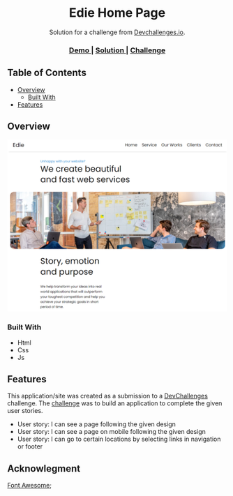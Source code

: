 <!-- Please update value in the {}  -->

<h1 align="center">Edie Home Page</h1>

<div align="center">
   Solution for a challenge from  <a href="http://devchallenges.io" target="_blank">Devchallenges.io</a>.
</div>

<div align="center">
  <h3>
    <a href="https://render217.github.io/my_team_page/" target="_blank">
      Demo
    </a>
    <span> | </span>
    <a href="https://devchallenges.io/solutions/0TNyze7re6PZEhXQp941" target="_blank">
      Solution
    </a>
    <span> | </span>
    <a href="https://devchallenges.io/challenges/xobQBuf8zWWmiYMIAZe0" target="_blank">
      Challenge
    </a>
  </h3>
</div>

<!-- TABLE OF CONTENTS -->

## Table of Contents

- [Overview](#overview)
  - [Built With](#built-with)
- [Features](#features)



<!-- OVERVIEW -->

## Overview

![screenshot](./resources/edie.png)

### Built With

<!-- This section should list any major frameworks that you built your project using. Here are a few examples.-->

- Html
- Css
- Js
## Features

<!-- List the features of your application or follow the template. Don't share the figma file here :) -->

This application/site was created as a submission to a [DevChallenges](https://devchallenges.io/challenges) challenge. The [challenge](https://devchallenges.io/challenges/wBunSb7FPrIepJZAg0sY) was to build an application to complete the given user stories.

- User story: I can see a page following the given design
- User story: I can see a page on mobile following the given design
- User story: I can go to certain locations by selecting links in navigation or footer

## Acknowlegment
[Font Awesome](https://fontawesome.com);